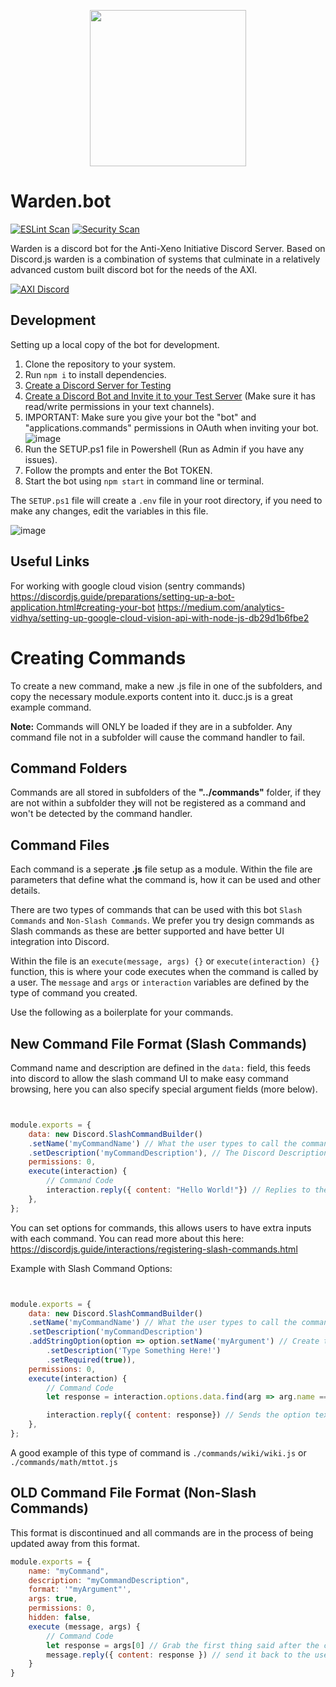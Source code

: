 <p align="center">
<img src="https://user-images.githubusercontent.com/85346345/128631152-1b2fb9d3-b5cf-4451-a287-a6a7124e1818.png" width="250">
</p>

# Warden.bot
[![ESLint Scan](https://github.com/antixenoinitiative/warden.bot/actions/workflows/eslint.yml/badge.svg)](https://github.com/antixenoinitiative/warden.bot/actions/workflows/eslint.yml)
[![Security Scan](https://github.com/antixenoinitiative/warden.bot/actions/workflows/njsscan-analysis.yml/badge.svg)](https://github.com/antixenoinitiative/warden.bot/actions/workflows/njsscan-analysis.yml)

Warden is a discord bot for the Anti-Xeno Initiative Discord Server. Based on Discord.js warden is a combination of systems that culminate in a relatively advanced custom built discord bot for the needs of the AXI.

[![AXI Discord](https://discord.com/api/guilds/380246809076826112/embed.png?style=banner3)](https://discord.gg/bqmDxdm)

## Development
Setting up a local copy of the bot for development.

1. Clone the repository to your system.
2. Run `npm i` to install dependencies.
3. [Create a Discord Server for Testing](https://www.howtogeek.com/318890/how-to-set-up-your-own-discord-chat-server/#:~:text=To%20create%20your%20own%20server,a%20Server%E2%80%9D%20on%20the%20left.)
4. [Create a Discord Bot and Invite it to your Test Server](https://github.com/reactiflux/discord-irc/wiki/Creating-a-discord-bot-&-getting-a-token) (Make sure it has read/write permissions in your text channels).
5. IMPORTANT: Make sure you give your bot the "bot" and "applications.commands" permissions in OAuth when inviting your bot. ![image](https://user-images.githubusercontent.com/85346345/132811570-2332bfdc-9365-4b11-afd2-051ee699083b.png)
6. Run the SETUP.ps1 file in Powershell (Run as Admin if you have any issues).
7. Follow the prompts and enter the Bot TOKEN.
8. Start the bot using `npm start` in command line or terminal.

The `SETUP.ps1` file will create a `.env` file in your root directory, if you need to make any changes, edit the variables in this file.

![image](https://user-images.githubusercontent.com/85346345/131250614-aaecd857-0069-4758-9171-9954c490e8f1.png)


## Useful Links
For working with google cloud vision (sentry commands)
https://discordjs.guide/preparations/setting-up-a-bot-application.html#creating-your-bot
https://medium.com/analytics-vidhya/setting-up-google-cloud-vision-api-with-node-js-db29d1b6fbe2

# Creating Commands

To create a new command, make a new .js file in one of the subfolders, and copy the necessary module.exports content into it. ducc.js is a great example command.

**Note:** Commands will ONLY be loaded if they are in a subfolder. Any command file not in a subfolder will cause the command handler to fail.

## Command Folders
Commands are all stored in subfolders of the **"../commands"** folder, if they are not within a subfolder they will not be registered as a command and won't be detected by the command handler.

## Command Files
Each command is a seperate **.js** file setup as a module. Within the file are parameters that define what the command is, how it can be used and other details.

There are two types of commands that can be used with this bot `Slash Commands` and `Non-Slash Commands`. We prefer you try design commands as Slash commands as these are better supported and have better UI integration into Discord.

Within the file is an `execute(message, args) {}` or `execute(interaction) {}` function, this is where your code executes when the command is called by a user. The `message` and `args` or `interaction` variables are defined by the type of command you created.

Use the following as a boilerplate for your commands.

## **New Command File Format (Slash Commands)**

Command name and description are defined in the `data:` field, this feeds into discord to allow the slash command UI to make easy command browsing, here you can also specify special argument fields (more below).

```js


module.exports = {
	data: new Discord.SlashCommandBuilder()
	.setName('myCommandName') // What the user types to call the command
	.setDescription('myCommandDescription'), // The Discord Description for the command
	permissions: 0,
	execute(interaction) {
        // Command Code
        interaction.reply({ content: "Hello World!"}) // Replies to the user "Hello World".
	},
};
```

You can set options for commands, this allows users to have extra inputs with each command. You can read more about this here: https://discordjs.guide/interactions/registering-slash-commands.html

Example with Slash Command Options:

```js


module.exports = {
	data: new Discord.SlashCommandBuilder()
	.setName('myCommandName') // What the user types to call the command
	.setDescription('myCommandDescription')
    .addStringOption(option => option.setName('myArgument') // Create the option
		.setDescription('Type Something Here!')
		.setRequired(true)),
	permissions: 0,
	execute(interaction) {
        // Command Code
        let response = interaction.options.data.find(arg => arg.name === 'myArgument').value // Get the option from the command usage

        interaction.reply({ content: response}) // Sends the option text back to the user as a reply.
	},
};
```
A good example of this type of command is `./commands/wiki/wiki.js` or `./commands/math/mttot.js`

## **OLD Command File Format (Non-Slash Commands)**

This format is discontinued and all commands are in the process of being updated away from this format.

```js
module.exports = {
    name: "myCommand",
    description: "myCommandDescription",
    format: '"myArgument"',
    args: true,
    permissions: 0,
    hidden: false,
    execute (message, args) {
		// Command Code
		let response = args[0] // Grab the first thing said after the command
		message.reply({ content: response }) // send it back to the user as a reply
    }
}
```

